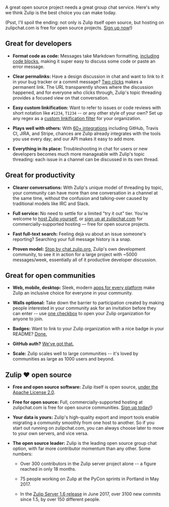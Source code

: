 A great open source project needs a great group chat service.  Here's
why we think Zulip is the best choice you can make today.

(Psst, I'll spoil the ending: not only is Zulip itself open source,
but hosting on zulipchat.com is free for open source projects.
[Sign up now](https://zulipchat.com/beta/)!)

## Great for developers

* **Format code as code:** Messages take Markdown formatting,
  [including code
  blocks](/help/format-your-message-using-markdown#code), making it
  super easy to discuss some code or paste an error message.

* **Clear permalinks:** Have a design discussion in chat and want to
  link to it in your bug tracker or a commit message?  [Two
  clicks](/help/share-a-message-or-conversation) makes a permanent
  link.  The URL transparently shows where the discussion happened,
  and for everyone who clicks through, Zulip's topic threading
  provides a focused view on that conversation.

* **Easy custom linkification:** Want to refer to issues or code
  reviews with short notation like `#1234`, `T1234` -- or any other
  style of your own?  Set up any regex as a [custom linkification
  filter](/help/add-a-custom-linkification-filter) for your
  organization.

* **Plays well with others:** With [60+ integrations](/integrations)
  including GitHub, Travis CI, JIRA, and Stripe, chances are Zulip
  already integrates with the tools you use every day; and our API
  makes it easy to add more.

* **Everything in its place:** Troubleshooting in chat for users or
  new developers becomes much more manageable with Zulip's topic
  threading: each issue in a channel can be discussed in its own
  thread.

## Great for productivity

* **Clearer conversations:** With Zulip's unique model of threading by
  topic, your community can have more than one conversation in a
  channel at the same time, without the confusion and talking-over
  caused by traditional models like IRC and Slack.

* **Full service:** No need to settle for a limited "try it out" tier.
  You're welcome to [host Zulip
  yourself](https://zulip.readthedocs.io/en/latest/prod-install.html),
  or [sign up at zulipchat.com](https://zulipchat.com/beta/) for
  commercially-supported hosting — free for open source projects.

* **Fast full-text search:** Feeling dejà vu about an issue someone's
  reporting? Searching your full message history is a snap.

* **Proven model:** [Stop by
  chat.zulip.org](https://zulip.readthedocs.io/en/latest/chat-zulip-org.html),
  Zulip's own development community, to see it in action for a large
  project with ~5000 messages/week, essentially all of it productive
  developer discussion.

## Great for open communities

* **Web, mobile, desktop:** Sleek, modern [apps for every
  platform](/apps/) make Zulip an inclusive choice for everyone in
  your community.

* **Walls optional:** Take down the barrier to participation created
  by making people interested in your community ask for an invitation
  before they can enter -- use [one
  checkbox](/help/allow-anyone-to-join-without-an-invitation) to open
  your Zulip organization for anyone to join.

* **Badges:** Want to link to your Zulip organization with a nice
  badge in your README?  [Done.](/help/join-zulip-chat-badge)

<!--- This needs better documentation. -->
* **GitHub auth?** [We've got that.][github-auth]

[github-auth]: https://github.com/zulip/zulip/blob/7e9926233/zproject/prod_settings_template.py#L112

* **Scale:** Zulip scales well to large communities -- it's loved by
  communities as large as 1000 users and beyond.

## Zulip ❤​ open source

* **Free and open source software:** Zulip itself is open source,
  [under the Apache License 2.0](https://github.com/zulip/zulip/blob/master/LICENSE).

* **Free for open source:** Full, commercially-supported hosting at
  zulipchat.com is free for open source communities.  [Sign up
  today!](https://zulipchat.com/beta/))

<!--- This needs better -- any! -- documentation. -->
* **Your data is yours:** Zulip's high-quality export and import tools
  enable migrating a community smoothly from one host to another.
  So if you start out running on zulipchat.com, you can always choose
  later to move to your own servers, and vice versa.

* **The open source leader:** Zulip is the leading open source group
  chat option, with far more contributor momentum than any other.
  Some numbers:

    * Over 300 contributors in the Zulip server project alone -- a
      figure reached in only 18 months.

    * 75 people working on Zulip at the PyCon sprints in Portland in
      May 2017.

    * In the [Zulip Server 1.6
      release](https://blog.zulip.org/2017/06/06/zulip-server-1-6-released/)
      in June 2017, over 3100 new commits since 1.5, by over 150
      different people.
